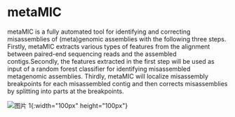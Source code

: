 # metaMIC
metaMIC is a fully automated tool for identifying and correcting misassemblies of (meta)genomic assemblies with the following three steps. Firstly, metaMIC extracts various types of features from the alignment between paired-end sequencing reads and the assembled contigs.Secondly, the features extracted in the first step will be used as input of a random forest classifier for identifying misassembled metagenomic assemblies. Thirdly, metaMIC will localize misassembly breakpoints for each misassembled contig and then corrects misassemblies by splitting into parts at the breakpoints.

![图片 1](https://user-images.githubusercontent.com/81548043/115959362-7a19d200-a53e-11eb-9caa-45add4f7454e.png){:width="100px" height="100px"}

